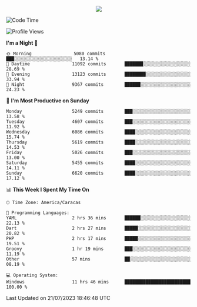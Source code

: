 <p align="center">
  <a href="http://www.github.com/thevacs">
    <img src="https://github-readme-streak-stats.herokuapp.com/?user=thevacs&stroke=ffffff&background=1c1917&ring=0891b2&fire=0891b2&currStreakNum=ffffff&currStreakLabel=0891b2&sideNums=ffffff&sideLabels=ffffff&dates=ffffff&hide_border=true" />
  </a>
</p>

<!--START_SECTION:waka-->
![Code Time](http://img.shields.io/badge/Code%20Time-1%2C526%20hrs%2010%20mins-blue)

![Profile Views](http://img.shields.io/badge/Profile%20Views-1-blue)

**I'm a Night 🦉** 

```text
🌞 Morning                5080 commits        ███░░░░░░░░░░░░░░░░░░░░░░   13.14 % 
🌆 Daytime                11092 commits       ███████░░░░░░░░░░░░░░░░░░   28.69 % 
🌃 Evening                13123 commits       ████████░░░░░░░░░░░░░░░░░   33.94 % 
🌙 Night                  9367 commits        ██████░░░░░░░░░░░░░░░░░░░   24.23 % 
```
📅 **I'm Most Productive on Sunday** 

```text
Monday                   5249 commits        ███░░░░░░░░░░░░░░░░░░░░░░   13.58 % 
Tuesday                  4607 commits        ███░░░░░░░░░░░░░░░░░░░░░░   11.92 % 
Wednesday                6086 commits        ████░░░░░░░░░░░░░░░░░░░░░   15.74 % 
Thursday                 5619 commits        ████░░░░░░░░░░░░░░░░░░░░░   14.53 % 
Friday                   5026 commits        ███░░░░░░░░░░░░░░░░░░░░░░   13.00 % 
Saturday                 5455 commits        ████░░░░░░░░░░░░░░░░░░░░░   14.11 % 
Sunday                   6620 commits        ████░░░░░░░░░░░░░░░░░░░░░   17.12 % 
```


📊 **This Week I Spent My Time On** 

```text
🕑︎ Time Zone: America/Caracas

💬 Programming Languages: 
YAML                     2 hrs 36 mins       ██████░░░░░░░░░░░░░░░░░░░   22.13 % 
Dart                     2 hrs 27 mins       █████░░░░░░░░░░░░░░░░░░░░   20.82 % 
PHP                      2 hrs 17 mins       █████░░░░░░░░░░░░░░░░░░░░   19.51 % 
Groovy                   1 hr 19 mins        ███░░░░░░░░░░░░░░░░░░░░░░   11.19 % 
Other                    57 mins             ██░░░░░░░░░░░░░░░░░░░░░░░   08.19 % 

💻 Operating System: 
Windows                  11 hrs 46 mins      █████████████████████████   100.00 % 
```


 Last Updated on 21/07/2023 18:46:48 UTC
<!--END_SECTION:waka-->
